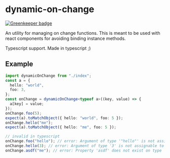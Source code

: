 # dynamic-on-change

[![Greenkeeper badge](https://badges.greenkeeper.io/LeDDGroup/dynamic-on-change.svg)](https://greenkeeper.io/)

An utility for managing on change functions.
This is meant to be used with react components for avoiding binding instance methods.

Typescript support. Made in typescript ;)

## Example

```ts
import dynamicOnChange from "./index";
const a = {
  hello: "world",
  foo: 3,
};
const onChange = dynamicOnChange<typeof a>((key, value) => {
  a[key] = value;
});
onChange.foo(5);
expect(a).toMatchObject({ hello: "world", foo: 5 });
onChange.hello("me");
expect(a).toMatchObject({ hello: "me", foo: 5 });

// invalid in typescript
onChange.foo("hello"); // error: Argument of type '"hello"' is not assignable to parameter of type 'number'.
onChange.hello(3); // error: Argument of type '3' is not assignable to parameter of type 'string'.
onChange.asdf("me"); // error: Property 'asdf' does not exist on type 'dynamicOnChanges<{ hello: string; foo: number; }>'.
```
